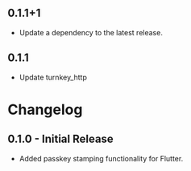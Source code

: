 ## 0.1.1+1

 - Update a dependency to the latest release.

## 0.1.1

 - Update turnkey_http

# Changelog

## 0.1.0 - Initial Release
- Added passkey stamping functionality for Flutter.
